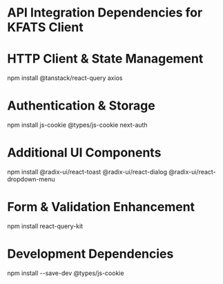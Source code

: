 # API Integration Dependencies for KFATS Client

# HTTP Client & State Management
npm install @tanstack/react-query axios

# Authentication & Storage
npm install js-cookie @types/js-cookie next-auth

# Additional UI Components
npm install @radix-ui/react-toast @radix-ui/react-dialog @radix-ui/react-dropdown-menu

# Form & Validation Enhancement
npm install react-query-kit

# Development Dependencies
npm install --save-dev @types/js-cookie
